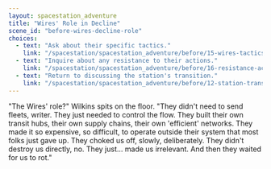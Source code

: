 ```yaml
---
layout: spacestation_adventure
title: "Wires' Role in Decline"
scene_id: "before-wires-decline-role"
choices:
  - text: "Ask about their specific tactics."
    link: "/spacestation/spacestation_adventure/before/15-wires-tactics/"
  - text: "Inquire about any resistance to their actions."
    link: "/spacestation/spacestation_adventure/before/16-resistance-actions/"
  - text: "Return to discussing the station's transition."
    link: "/spacestation/spacestation_adventure/before/12-station-transition/"
---
```


"The Wires' role?" Wilkins spits on the floor. "They didn't need to send fleets, writer. They just needed to control the flow. They built their own transit hubs, their own supply chains, their own 'efficient' networks. They made it so expensive, so difficult, to operate outside their system that most folks just gave up. They choked us off, slowly, deliberately. They didn't destroy us directly, no. They just... made us irrelevant. And then they waited for us to rot."
